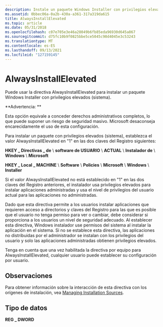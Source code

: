 ```yaml
---
description: Instale un paquete Windows Installer con privilegios elevados (sistema).
ms.assetid: 0bbec06a-0a2b-430a-a361-317a319da615
title: AlwaysInstallElevated
ms.topic: article
ms.date: 05/31/2018
ms.openlocfilehash: c07e705e3e46a28049b6fb85eda96930d645a867
ms.sourcegitcommit: d75fc10b9f0825bbe5ce5045c90d4045e3c53243
ms.translationtype: MT
ms.contentlocale: es-ES
ms.lasthandoff: 09/13/2021
ms.locfileid: "127159145"
---
```

# <a name="alwaysinstallelevated"></a>AlwaysInstallElevated

Puede usar la directiva AlwaysInstallElevated para instalar un paquete Windows Installer con privilegios elevados (sistema).

**Advertencia: **

Esta opción equivale a conceder derechos administrativos completos, lo que puede suponer un riesgo de seguridad masivo. Microsoft desaconseja encarecidamente el uso de esta configuración.

Para instalar un paquete con privilegios elevados (sistema), establezca el valor AlwaysInstallElevated en "1" en las dos claves del Registro siguientes:

**HKEY \_ Directivas \_ de** \\ **software de USUARIO** \\ **ACTUAL** \\ **Instalador de** \\ **Windows** \\ **Microsoft**

**HKEY \_ Local \_ MACHINE** \\ **Software** \\ **Policies** \\ **Microsoft** \\ **Windows** \\ **Installer**

Si el valor AlwaysInstallElevated no está establecido en "1" en las dos claves del Registro anteriores, el instalador usa privilegios elevados para instalar aplicaciones administradas y usa el nivel de privilegios del usuario actual para las aplicaciones no administradas.

Dado que esta directiva permite a los usuarios instalar aplicaciones que requieren acceso a directorios y claves del Registro para las que es posible que el usuario no tenga permiso para ver o cambiar, debe considerar si proporciona a los usuarios un nivel de seguridad adecuado. Al establecer esta directiva, Windows instalador use permisos del sistema al instalar la aplicación en el sistema. Si no se establece esta directiva, las aplicaciones no distribuidas por el administrador se instalan con los privilegios del usuario y solo las aplicaciones administradas obtienen privilegios elevados.

Tenga en cuenta que una vez habilitada la directiva por equipo para AlwaysInstallElevated, cualquier usuario puede establecer su configuración por usuario.

## <a name="remarks"></a>Observaciones

Para obtener información sobre la interacción de esta directiva con los orígenes de instalación, vea [Managing Installation Sources](managing-installation-sources.md).

## <a name="data-type"></a>Tipo de datos

**REG \_ DWORD**

 

 




